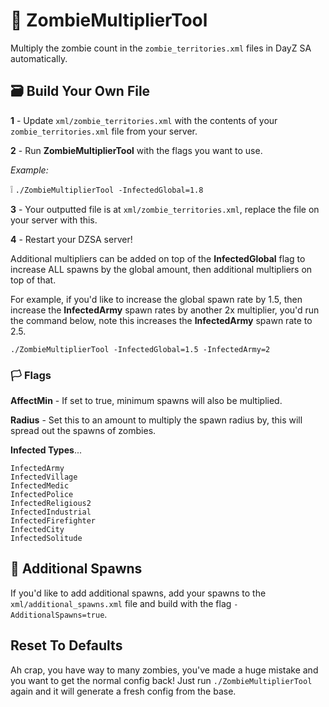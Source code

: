 # 🧟 ZombieMultiplierTool

Multiply the zombie count in the `zombie_territories.xml` files in DayZ SA automatically.

## 🗃️ Build Your Own File
**1** - Update `xml/zombie_territories.xml` with the contents of your `zombie_territories.xml` file from your server. 

**2** - Run **ZombieMultiplierTool** with the flags you want to use.

_Example:_

❕ `./ZombieMultiplierTool -InfectedGlobal=1.8`

**3** - Your outputted file is at `xml/zombie_territories.xml`, replace the file on your server with this.

**4** - Restart your DZSA server!


Additional multipliers can be added on top of the **InfectedGlobal** flag to increase ALL spawns by the global amount, then additional multipliers on top of that.

For example, if you'd like to increase the global spawn rate by 1.5, then increase the **InfectedArmy** spawn rates by another 2x multiplier, you'd run the command below, note this increases the **InfectedArmy** spawn rate to 2.5.

`./ZombieMultiplierTool -InfectedGlobal=1.5 -InfectedArmy=2`

### 🏳️ Flags
**AffectMin** - If set to true, minimum spawns will also be multiplied.

**Radius** - Set this to an amount to multiply the spawn radius by, this will spread out the spawns of zombies.

**Infected Types**...

```
InfectedArmy
InfectedVillage
InfectedMedic
InfectedPolice
InfectedReligious2
InfectedIndustrial
InfectedFirefighter
InfectedCity
InfectedSolitude
```

## 🎯 Additional Spawns
If you'd like to add additional spawns, add your spawns to the `xml/additional_spawns.xml` file and build with the flag `-AdditionalSpawns=true`.

## Reset To Defaults
Ah crap, you have way to many zombies, you've made a huge mistake and you want to get the normal config back! Just run `./ZombieMultiplierTool` again and it will generate a fresh config from the base.